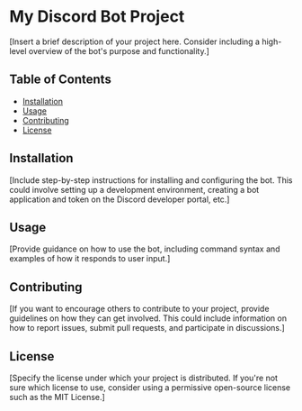# My Discord Bot Project

[Insert a brief description of your project here. Consider including a high-level overview of the bot's purpose and functionality.]

## Table of Contents

- [Installation](#installation)
- [Usage](#usage)
- [Contributing](#contributing)
- [License](#license)

## Installation

[Include step-by-step instructions for installing and configuring the bot. This could involve setting up a development environment, creating a bot application and token on the Discord developer portal, etc.]

## Usage

[Provide guidance on how to use the bot, including command syntax and examples of how it responds to user input.]

## Contributing

[If you want to encourage others to contribute to your project, provide guidelines on how they can get involved. This could include information on how to report issues, submit pull requests, and participate in discussions.]

## License

[Specify the license under which your project is distributed. If you're not sure which license to use, consider using a permissive open-source license such as the MIT License.]
